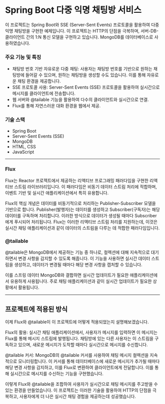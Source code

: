 # Spring Boot 다중 익명 채팅방 서비스

이 프로젝트는 Spring Boot와 SSE (Server-Sent Events) 프로토콜을 활용하여 다중 익명 채팅방을 구현한 예제입니다. 이 프로젝트는 HTTP의 단점을 극복하며, 서버-DB-클라이언트 간의 1:N 통신 모델을 구현하고 있습니다. MongoDB를 데이터베이스로 사용하였습니다.

### 주요 기능 및 특징
- 채팅방 번호 기반 자유로운 다중 채팅: 사용자는 채팅방 번호를 기반으로 원하는 채팅방에 들어갈 수 있으며, 원하는 채팅방을 생성할 수도 있습니다. 이를 통해 자유로운 채팅 환경을 제공합니다.
- SSE 프로토콜 사용: Server-Sent Events (SSE) 프로토콜을 활용하여 실시간으로 메시지를 클라이언트에 전송합니다.
- 웹 서버와 @tailable 기능을 활용하여 다수의 클라이언트와 실시간으로 연결.
- Flux를 통해 자연스러운 대화 환경을 웹에서 제공.

### 기술 스택
- Spring Boot
- Server-Sent Events (SSE)
- MongoDB
- HTML, CSS
- JavaScript

- - -

### Flux
Flux는 Reactor 프로젝트에서 제공하는 리액티브 프로그래밍 패러다임을 구현한 리액티브 스트림 라이브러리입니다. 이 패러다임은 비동기 데이터 스트림 처리에 적합하며, 이벤트 기반 및 실시간 애플리케이션에서 특히 유용합니다.

Flux의 핵심 개념은 데이터를 비동기적으로 처리하는 Publisher-Subscriber 모델을 기반으로 합니다. Publisher(발행자)는 데이터를 생성하고 Subscriber(구독자)는 해당 데이터를 구독하며 처리합니다. 이러한 방식으로 데이터가 생성될 때마다 Subscriber에게 푸시되어 처리됩니다. Flux는 이러한 리액티브 스트림 처리를 지원하는데, 이것은 실시간 채팅 애플리케이션과 같이 데이터의 스트림을 다루는 데 적합한 패러다임입니다.

### @tailable
@tailable은 MongoDB에서 제공하는 기능 중 하나로, 컬렉션에 대해 지속적으로 대기하면서 변경 사항을 감지할 수 있도록 해줍니다. 이 기능을 사용하면 실시간 데이터 스트림을 생성하고, 데이터가 변경될 때마다 해당 변경 사항을 캡처할 수 있습니다.

이를 스프링 데이터 MongoDB와 결합하면 실시간 업데이트가 필요한 애플리케이션에서 유용하게 사용됩니다. 주로 채팅 애플리케이션과 같이 실시간 업데이트가 필요한 상황에서 활용됩니다.

- - -

## 프로젝트에 적용된 방식
이제 Flux와 @tailable이 이 프로젝트에 어떻게 적용되었는지 설명해보겠습니다.

Flux의 활용: 실시간 채팅 애플리케이션에서, 사용자가 메시지를 입력하면 이 메시지는 Flux를 통해 메시지 스트림에 발행됩니다. 채팅방에 있는 다른 사용자는 이 스트림을 구독하고 있으며, 새로운 메시지가 도착할 때마다 실시간으로 메시지를 수신합니다.

@tailable 커서: MongoDB의 @tailable 커서를 사용하여 채팅 메시지 컬렉션을 지속적으로 모니터링합니다. 이 커서를 통해 데이터베이스에 새로운 메시지가 추가될 때마다 해당 변경 사항을 감지하고, 이를 Flux로 변환하여 클라이언트에게 전달합니다. 이를 통해 실시간으로 메시지를 수신하는 기능을 구현했습니다.

이렇게 Flux와 @tailable을 조합하여 사용자가 실시간으로 채팅 메시지를 주고받을 수 있는 환경을 만들었습니다. 이 프로젝트는 이러한 기술을 활용하여 HTTP의 단점을 극복하고, 사용자에게 더 나은 실시간 채팅 경험을 제공하는데 성공했습니다.
